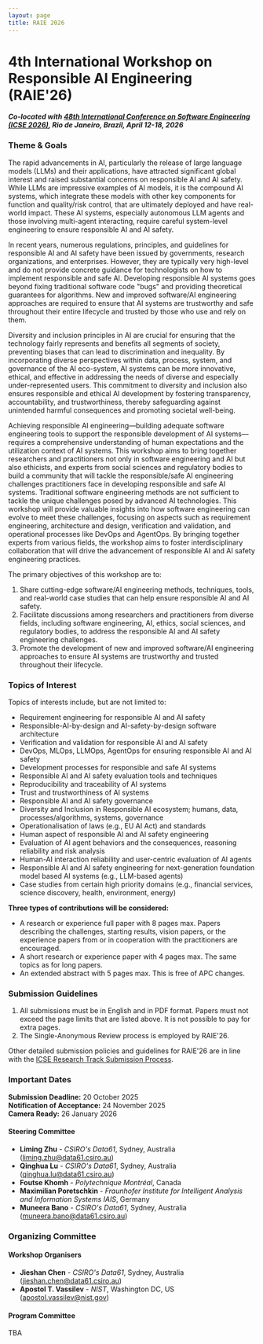 ```yaml
---
layout: page
title: RAIE 2026
---
```


<!-- <p><img src="/img/pierrebourque.jpg" width="200" /><a href="https://profs.etsmtl.ca/pbourque">Pierre Bourque</a> - ing., Ph.D.</p> -->

# 4th International Workshop on Responsible AI Engineering (RAIE'26)

***Co-located with [48th International Conference on Software Engineering (ICSE 2026)](https://conf.researchr.org/home/icse-2026), Rio de Janeiro, Brazil, April 12-18, 2026***

### Theme & Goals

The rapid advancements in AI, particularly the release of large language models (LLMs) and their applications, have attracted significant global interest and raised substantial concerns on responsible AI and AI safety. While LLMs are impressive examples of AI models, it is the compound AI systems, which integrate these models with other key components for function and quality/risk control, that are ultimately deployed and have real-world impact. These AI systems, especially autonomous LLM agents and those involving multi-agent interacting, require careful system-level engineering to ensure responsible AI and AI safety. 

In recent years, numerous regulations, principles, and guidelines for responsible AI and AI safety have been issued by governments, research organizations, and enterprises. However, they are typically very high-level and do not provide concrete guidance for technologists on how to implement responsible and safe AI. Developing responsible AI systems goes beyond fixing traditional software code "bugs" and providing theoretical guarantees for algorithms. New and improved software/AI engineering approaches are required to ensure that AI systems are trustworthy and safe throughout their entire lifecycle and trusted by those who use and rely on them.

Diversity and inclusion principles in AI are crucial for ensuring that the technology fairly represents and benefits all segments of society, preventing biases that can lead to discrimination and inequality. By incorporating diverse perspectives within data, process, system, and governance of the AI eco-system, AI systems can be more innovative, ethical, and effective in addressing the needs of diverse and especially under-represented users. This commitment to diversity and inclusion also ensures responsible and ethical AI development by fostering transparency, accountability, and trustworthiness, thereby safeguarding against unintended harmful consequences and promoting societal well-being.

Achieving responsible AI engineering—building adequate software engineering tools to support the responsible development of AI systems—requires a comprehensive understanding of human expectations and the utilization context of AI systems. This workshop aims to bring together researchers and practitioners not only in software engineering and AI but also ethicists, and experts from social sciences and regulatory bodies to build a community that will tackle the responsible/safe AI engineering challenges practitioners face in developing responsible and safe AI systems. Traditional software engineering methods are not sufficient to tackle the unique challenges posed by advanced AI technologies. This workshop will provide valuable insights into how software engineering can evolve to meet these challenges, focusing on aspects such as requirement engineering, architecture and design, verification and validation, and operational processes like DevOps and AgentOps. By bringing together experts from various fields, the workshop aims to foster interdisciplinary collaboration that will drive the advancement of responsible AI and AI safety engineering practices.

The primary objectives of this workshop are to:

1. Share cutting-edge software/AI engineering methods, techniques, tools, and real-world case studies that can help ensure responsible AI and AI safety.
2. Facilitate discussions among researchers and practitioners from diverse fields, including software engineering, AI, ethics, social sciences, and regulatory bodies, to address the responsible AI and AI safety engineering challenges.
3. Promote the development of new and improved software/AI engineering approaches to ensure AI systems are trustworthy and trusted throughout their lifecycle.


### Topics of Interest

Topics of interests include, but are not limited to:

 - Requirement engineering for responsible AI and AI safety
 - Responsible-AI-by-design and AI-safety-by-design software architecture
 - Verification and validation for responsible AI and AI safety
 - DevOps, MLOps, LLMOps, AgentOps for ensuring responsible AI and AI safety
 - Development processes for responsible and safe AI systems
 - Responsible AI and AI safety evaluation tools and techniques
 - Reproducibility and traceability of AI systems
 - Trust and trustworthiness of AI systems
 - Responsible AI and AI safety governance
 - Diversity and Inclusion in Responsible AI ecosystem; humans, data, processes/algorithms, systems, governance
 - Operationalisation of laws (e.g., EU AI Act) and standards
 - Human aspect of responsible AI and AI safety engineering
 - Evaluation of AI agent behaviors and the consequences, reasoning reliability and risk analysis
 - Human-AI interaction reliability and user-centric evaluation of AI agents
 - Responsible AI and AI safety engineering for next-generation foundation model based AI systems (e.g., LLM-based agents) 
 - Case studies from certain high priority domains (e.g., financial services, science discovery, health, environment, energy)


**Three types of contributions will be considered:**

- A research or experience full paper with 8 pages max. Papers describing the challenges, starting results, vision papers, or the experience papers from or in cooperation with the practitioners are encouraged.
- A short research or experience paper with 4 pages max. The same topics as for long papers.
- An extended abstract with 5 pages max. This is free of APC changes.

### Submission Guidelines
1. All submissions must be in English and in PDF format. Papers must not exceed the page limits that are listed above. It is not possible to pay for extra pages.
2. The Single-Anonymous Review process is employed by RAIE'26.

Other detailed submission policies and guidelines for RAIE'26 are in line with the [ICSE Research Track Submission Process](https://conf.researchr.org/track/icse-2026/icse-2026-research-track#submission-process). 


### Important Dates

**Submission Deadline:** 20 October 2025
<br>
**Notification of Acceptance:**  24 November 2025
<br>
**Camera Ready:** 26 January 2026

#### Steering Committee

- **Liming Zhu** - *CSIRO's Data61*, Sydney, Australia ([liming.zhu@data61.csiro.au](mailto:liming.zhu@data61.csiro.au))
- **Qinghua Lu** - *CSIRO's Data61*, Sydney, Australia ([qinghua.lu@data61.csiro.au](mailto:qinghua.lu@data61.csiro.au))
- **Foutse Khomh** - *Polytechnique Montréal*, Canada
- **Maximilian Poretschkin** - *Fraunhofer Institute for Intelligent Analysis and Information Systems IAIS*, Germany
- **Muneera Bano** - *CSIRO's Data61*, Sydney, Australia ([muneera.bano@data61.csiro.au](mailto:muneera.bano@data61.csiro.au))

### Organizing Committee

#### Workshop Organisers
- **Jieshan Chen** - *CSIRO's Data61*, Sydney, Australia ([jieshan.chen@data61.csiro.au](mailto:jieshan.chen@data61.csiro.au))  
- **Apostol T. Vassilev** - *NIST*, Washington DC, US ([apostol.vassilev@nist.gov](mailto:apostol.vassilev@nist.gov))


#### Program Committee
TBA
